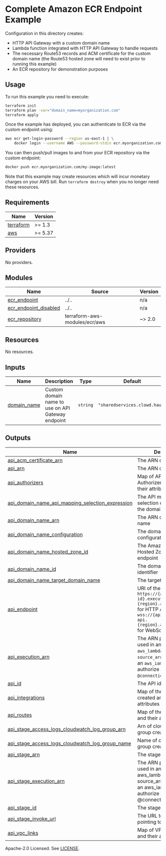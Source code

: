 # Complete Amazon ECR Endpoint Example

Configuration in this directory creates:

- HTTP API Gateway with a custom domain name
- Lambda function integrated with HTTP API Gateway to handle requests
- The necessary Route53 records and ACM certificate for the custom domain name (the Route53 hosted zone will need to exist prior to running this example)
- An ECR repository for demonstration purposes

## Usage

To run this example you need to execute:

```sh
terraform init
terraform plan -var="domain_name=myorganization.com"
terraform apply
```

Once the example has deployed, you can authenticate to ECR via the custom endpoint using:

```sh
aws ecr get-login-password --region us-east-1 | \
    docker login --username AWS --password-stdin ecr.myorganization.com
```

You can then push/pull images to and from your ECR repository via the custom endpoint:

```sh
docker push ecr.myorganization.com/my-image:latest
```

Note that this example may create resources which will incur monetary charges on your AWS bill. Run `terraform destroy` when you no longer need these resources.

<!-- BEGINNING OF PRE-COMMIT-TERRAFORM DOCS HOOK -->
## Requirements

| Name | Version |
|------|---------|
| <a name="requirement_terraform"></a> [terraform](#requirement\_terraform) | >= 1.3 |
| <a name="requirement_aws"></a> [aws](#requirement\_aws) | >= 5.37 |

## Providers

No providers.

## Modules

| Name | Source | Version |
|------|--------|---------|
| <a name="module_ecr_endpoint"></a> [ecr\_endpoint](#module\_ecr\_endpoint) | ../.. | n/a |
| <a name="module_ecr_endpoint_disabled"></a> [ecr\_endpoint\_disabled](#module\_ecr\_endpoint\_disabled) | ../.. | n/a |
| <a name="module_ecr_repository"></a> [ecr\_repository](#module\_ecr\_repository) | terraform-aws-modules/ecr/aws | ~> 2.0 |

## Resources

No resources.

## Inputs

| Name | Description | Type | Default | Required |
|------|-------------|------|---------|:--------:|
| <a name="input_domain_name"></a> [domain\_name](#input\_domain\_name) | Custom domain name to use on API Gateway endpoint | `string` | `"sharedservices.clowd.haus"` | no |

## Outputs

| Name | Description |
|------|-------------|
| <a name="output_api_acm_certificate_arn"></a> [api\_acm\_certificate\_arn](#output\_api\_acm\_certificate\_arn) | The ARN of the certificate |
| <a name="output_api_arn"></a> [api\_arn](#output\_api\_arn) | The ARN of the API |
| <a name="output_api_authorizers"></a> [api\_authorizers](#output\_api\_authorizers) | Map of API Gateway Authorizer(s) created and their attributes |
| <a name="output_api_domain_name_api_mapping_selection_expression"></a> [api\_domain\_name\_api\_mapping\_selection\_expression](#output\_api\_domain\_name\_api\_mapping\_selection\_expression) | The API mapping selection expression for the domain name |
| <a name="output_api_domain_name_arn"></a> [api\_domain\_name\_arn](#output\_api\_domain\_name\_arn) | The ARN of the domain name |
| <a name="output_api_domain_name_configuration"></a> [api\_domain\_name\_configuration](#output\_api\_domain\_name\_configuration) | The domain name configuration |
| <a name="output_api_domain_name_hosted_zone_id"></a> [api\_domain\_name\_hosted\_zone\_id](#output\_api\_domain\_name\_hosted\_zone\_id) | The Amazon Route 53 Hosted Zone ID of the endpoint |
| <a name="output_api_domain_name_id"></a> [api\_domain\_name\_id](#output\_api\_domain\_name\_id) | The domain name identifier |
| <a name="output_api_domain_name_target_domain_name"></a> [api\_domain\_name\_target\_domain\_name](#output\_api\_domain\_name\_target\_domain\_name) | The target domain name |
| <a name="output_api_endpoint"></a> [api\_endpoint](#output\_api\_endpoint) | URI of the API, of the form `https://{api-id}.execute-api.{region}.amazonaws.com` for HTTP APIs and `wss://{api-id}.execute-api.{region}.amazonaws.com` for WebSocket APIs |
| <a name="output_api_execution_arn"></a> [api\_execution\_arn](#output\_api\_execution\_arn) | The ARN prefix to be used in an `aws_lambda_permission`'s `source_arn` attribute or in an `aws_iam_policy` to authorize access to the `@connections` API |
| <a name="output_api_id"></a> [api\_id](#output\_api\_id) | The API identifier |
| <a name="output_api_integrations"></a> [api\_integrations](#output\_api\_integrations) | Map of the integrations created and their attributes |
| <a name="output_api_routes"></a> [api\_routes](#output\_api\_routes) | Map of the routes created and their attributes |
| <a name="output_api_stage_access_logs_cloudwatch_log_group_arn"></a> [api\_stage\_access\_logs\_cloudwatch\_log\_group\_arn](#output\_api\_stage\_access\_logs\_cloudwatch\_log\_group\_arn) | Arn of cloudwatch log group created |
| <a name="output_api_stage_access_logs_cloudwatch_log_group_name"></a> [api\_stage\_access\_logs\_cloudwatch\_log\_group\_name](#output\_api\_stage\_access\_logs\_cloudwatch\_log\_group\_name) | Name of cloudwatch log group created |
| <a name="output_api_stage_arn"></a> [api\_stage\_arn](#output\_api\_stage\_arn) | The stage ARN |
| <a name="output_api_stage_execution_arn"></a> [api\_stage\_execution\_arn](#output\_api\_stage\_execution\_arn) | The ARN prefix to be used in an aws\_lambda\_permission's source\_arn attribute or in an aws\_iam\_policy to authorize access to the @connections API |
| <a name="output_api_stage_id"></a> [api\_stage\_id](#output\_api\_stage\_id) | The stage identifier |
| <a name="output_api_stage_invoke_url"></a> [api\_stage\_invoke\_url](#output\_api\_stage\_invoke\_url) | The URL to invoke the API pointing to the stage |
| <a name="output_api_vpc_links"></a> [api\_vpc\_links](#output\_api\_vpc\_links) | Map of VPC links created and their attributes |
<!-- END OF PRE-COMMIT-TERRAFORM DOCS HOOK -->

Apache-2.0 Licensed. See [LICENSE](https://github.com/clowdhaus/terraform-aws-ecr-endpoint/blob/main/LICENSE).
